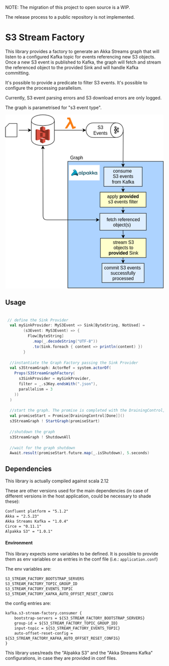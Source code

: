 NOTE: The migration of this project to open source is a WIP.

The release process to a public repository is not implemented.

# S3 Stream Factory

This library provides a factory to generate an Akka Streams graph that will listen to a configured Kafka topic for events referencing new S3 objects.
Once a new S3 event is published to Kafka, the graph will fetch and stream the referenced object to the provided Sink and will handle Kafka committing.

It's possible to provide a predicate to filter S3 events.
It's possible to configure the processing parallelism.

Currently, S3 event parsing errors and S3 download errors are only logged.

The graph is parametrised for "s3 event type". 
 
![](doc/s3%20stream%20factory.png)

## Usage

```scala

 // define the Sink Provider
  val mySinkProvider: MyS3Event => Sink[ByteString, NotUsed] =
        (s3Event: MyS3Event) => {
          Flow[ByteString]
            .map(_.decodeString("UTF-8"))
            .to(Sink.foreach { content => println(content) })
        }

  //instantiate the Graph Factory passing the Sink Provider
  val s3StreamGraph: ActorRef = system.actorOf(
    Props(S3StreamGraphFactory(
      s3SinkProvider = mySinkProvider,
      filter = _.s3Key.endsWith(".json"),
      parallelism = 3
    ))
  )

  //start the graph. The promise is completed with the DrainingControl, useful in the shutdown phase.
  val promiseStart = Promise[DrainingControl[Done]]()
  s3StreamGraph ! StartGraph(promiseStart)

  //shutdown the graph
  s3StreamGraph ! ShutdownAll
 
  //wait for the graph shutdown
  Await.result(promiseStart.future.map(_.isShutdown), 5.seconds)


```



##  Dependencies

This library is actually compiled against scala 2.12

These are other versions used for the main dependencies (in case of different versions in the host application, could be necessary to shade these):
```
Confluent platform = "5.1.2"
Akka = "2.5.23"
Akka Streams Kafka = "1.0.4"
Circe = "0.11.1"
Alpakka S3" = "1.0.1"
```

#### Environment

This library expects some variables to be defined. It is possible to provide them as env variables or as entries in the conf file (i.e.: `application.conf`)

The env variables are:
```
S3_STREAM_FACTORY_BOOTSTRAP_SERVERS
S3_STREAM_FACTORY_TOPIC_GROUP_ID
S3_STREAM_FACTORY_EVENTS_TOPIC
S3_STREAM_FACTORY_KAFKA_AUTO_OFFSET_RESET_CONFIG
```

the config entries are:
```
kafka.s3-stream-factory.consumer {
    bootstrap-servers = ${S3_STREAM_FACTORY_BOOTSTRAP_SERVERS}
    group-id = ${S3_STREAM_FACTORY_TOPIC_GROUP_ID}
    input-topic = ${S3_STREAM_FACTORY_EVENTS_TOPIC}
    auto-offset-reset-config = ${S3_STREAM_FACTORY_KAFKA_AUTO_OFFSET_RESET_CONFIG}
}
```

This library uses/reads the "Alpakka S3" and the "Akka Streams Kafka" configurations, in case they are provided in conf files.

